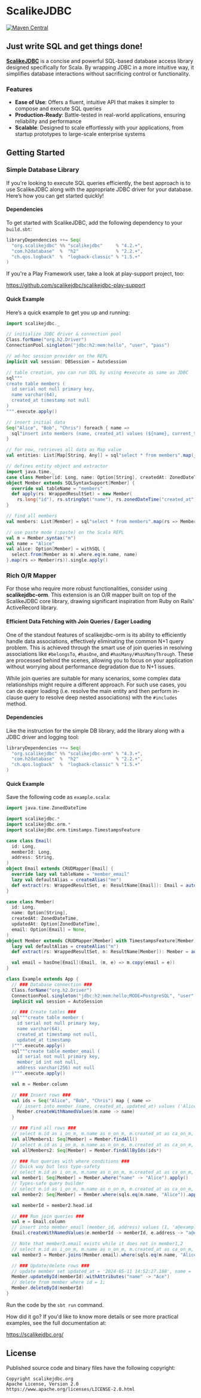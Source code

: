 # ScalikeJDBC

[![Maven Central](https://img.shields.io/maven-central/v/org.scalikejdbc/scalikejdbc_2.13.svg?label=Maven%20Central)](https://search.maven.org/search?q=g:org.scalikejdbc%20AND%20a:scalikejdbc_2.13)

## Just write SQL and get things done!

[**ScalikeJDBC**](https://scalikejdbc.org/) is a concise and powerful SQL-based database access library designed specifically for Scala. By wrapping JDBC in a more intuitive way, it simplifies database interactions without sacrificing control or functionality.

### Features

* **Ease of Use**: Offers a fluent, intuitive API that makes it simpler to compose and execute SQL queries
* **Production-Ready**: Battle-tested in real-world applications, ensuring reliability and performance
* **Scalable**: Designed to scale effortlessly with your applications, from startup prototypes to large-scale enterprise systems

## Getting Started

### Simple Database Library

If you're looking to execute SQL queries efficiently, the best approach is to use ScalikeJDBC along with the appropriate JDBC driver for your database. Here’s how you can get started quickly!

#### Dependencies

To get started with ScalikeJDBC, add the following dependency to your `build.sbt`:

```scala
libraryDependencies ++= Seq(
  "org.scalikejdbc" %% "scalikejdbc"     % "4.2.+",
  "com.h2database"  %  "h2"              % "2.2.+",
  "ch.qos.logback"  %  "logback-classic" % "1.5.+"
)
```

If you're a Play Framework user, take a look at play-support project, too:

https://github.com/scalikejdbc/scalikejdbc-play-support

#### Quick Example

Here’s a quick example to get you up and running:

```scala
import scalikejdbc._

// initialize JDBC driver & connection pool
Class.forName("org.h2.Driver")
ConnectionPool.singleton("jdbc:h2:mem:hello", "user", "pass")

// ad-hoc session provider on the REPL
implicit val session: DBSession = AutoSession

// table creation, you can run DDL by using #execute as same as JDBC
sql"""
create table members (
  id serial not null primary key,
  name varchar(64),
  created_at timestamp not null
)
""".execute.apply()

// insert initial data
Seq("Alice", "Bob", "Chris") foreach { name =>
  sql"insert into members (name, created_at) values (${name}, current_timestamp)".update.apply()
}

// for now, retrieves all data as Map value
val entities: List[Map[String, Any]] = sql"select * from members".map(_.toMap).list.apply()

// defines entity object and extractor
import java.time._
case class Member(id: Long, name: Option[String], createdAt: ZonedDateTime)
object Member extends SQLSyntaxSupport[Member] {
  override val tableName = "members"
  def apply(rs: WrappedResultSet) = new Member(
    rs.long("id"), rs.stringOpt("name"), rs.zonedDateTime("created_at"))
}

// find all members
val members: List[Member] = sql"select * from members".map(rs => Member(rs)).list.apply()

// use paste mode (:paste) on the Scala REPL
val m = Member.syntax("m")
val name = "Alice"
val alice: Option[Member] = withSQL {
  select.from(Member as m).where.eq(m.name, name)
}.map(rs => Member(rs)).single.apply()
```

### Rich O/R Mapper

For those who require more robust functionalities, consider using **scalikejdbc-orm**. This extension is an O/R mapper built on top of the ScalikeJDBC core library, drawing significant inspiration from Ruby on Rails' ActiveRecord library.


#### Efficient Data Fetching with Join Queries / Eager Loading

One of the standout features of scalikejdbc-orm is its ability to efficiently handle data associations, effectively eliminating the common N+1 query problem. This is achieved through the smart use of join queries in resolving associations like `#belongsTo`, `#hasOne`, and `#hasMany/#hasManyThrough`. These are processed behind the scenes, allowing you to focus on your application without worrying about performance degradation due to N+1 issues.

While join queries are suitable for many scenarios, some complex data relationships might require a different approach. For such use cases, you can do eager loading (i.e. resolve the main entity and then perform in-clause query to resolve deep nested associations) with the `#includes` method.

#### Dependencies

Like the instruction for the simple DB library, add the library along with a JDBC driver and logging tool:

```scala
libraryDependencies ++= Seq(
  "org.scalikejdbc" %% "scalikejdbc-orm" % "4.3.+",
  "com.h2database"  %  "h2"              % "2.2.+",
  "ch.qos.logback"  %  "logback-classic" % "1.5.+"
)
```

#### Quick Example

Save the following code as `example.scala`:

```scala
import java.time.ZonedDateTime

import scalikejdbc.*
import scalikejdbc.orm.*
import scalikejdbc.orm.timstamps.TimestampsFeature

case class Email(
  id: Long,
  memberId: Long,
  address: String,
)
object Email extends CRUDMapper[Email] {
  override lazy val tableName = "member_email"
  lazy val defaultAlias = createAlias("me")
  def extract(rs: WrappedResultSet, e: ResultName[Email]): Email = autoConstruct(rs, e)
}

case class Member(
  id: Long,
  name: Option[String],
  createdAt: ZonedDateTime,
  updatedAt: Option[ZonedDateTime],
  email: Option[Email] = None,
)
object Member extends CRUDMapper[Member] with TimestampsFeature[Member] {
  lazy val defaultAlias = createAlias("m")
  def extract(rs: WrappedResultSet, n: ResultName[Member]): Member = autoConstruct(rs, n, "email")

  val email = hasOne[Email](Email, (m, e) => m.copy(email = e))
}

class Example extends App {
  // ### Database connection ###
  Class.forName("org.h2.Driver")
  ConnectionPool.singleton("jdbc:h2:mem:hello;MODE=PostgreSQL", "user", "pass")
  implicit val session = AutoSession

  // ### Create tables ###
  sql"""create table member (
    id serial not null primary key,
    name varchar(64),
    created_at timestamp not null,
    updated_at timestamp
  )""".execute.apply()
  sql"""create table member_email (
    id serial not null primary key,
    member_id int not null,
    address varchar(256) not null
  )""".execute.apply()

  val m = Member.column

  // ### Insert rows ###
  val ids = Seq("Alice", "Bob", "Chris") map { name =>
    // insert into member (name, created_at, updated_at) values ('Alice', '2024-05-11 14:52:27.13', '2024-05-11 14:52:27.13');
    Member.createWithNamedValues(m.name -> name)
  }

  // ### Find all rows ###
  // select m.id as i_on_m, m.name as n_on_m, m.created_at as ca_on_m, m.updated_at as ua_on_m from member m order by m.id;
  val allMembers1: Seq[Member] = Member.findAll()
  // select m.id as i_on_m, m.name as n_on_m, m.created_at as ca_on_m, m.updated_at as ua_on_m from member m where m.id in (1, 2, 3);
  val allMembers2: Seq[Member] = Member.findAllByIds(ids*)

  // ### Run queries with where conditions ###
  // Quick way but less type-safety
  // select m.id as i_on_m, m.name as n_on_m, m.created_at as ca_on_m, m.updated_at as ua_on_m from member m where m.name = 'Alice' order by m.id;
  val member1: Seq[Member] = Member.where("name" -> "Alice").apply()
  // Types-safe query builder
  // select m.id as i_on_m, m.name as n_on_m, m.created_at as ca_on_m, m.updated_at as ua_on_m from member m where name = 'Alice' order by m.id;
  val member2: Seq[Member] = Member.where(sqls.eq(m.name, "Alice")).apply()

  val memberId = member2.head.id

  // ### Run join queries ###
  val e = Email.column
  // insert into member_email (member_id, address) values (1, 'a@example.com');
  Email.createWithNamedValues(e.memberId -> memberId, e.address -> "a@example.com")

  // Note that member3.email exists while it does not in member1,2
  // select m.id as i_on_m, m.name as n_on_m, m.created_at as ca_on_m, m.updated_at as ua_on_m , me.id as i_on_me, me.member_id as mi_on_me, me.address as a_on_me from member m left join member_email me on m.id = me.member_id where name = 'Alice' order by m.id;
  val member3 = Member.joins(Member.email).where(sqls.eq(m.name, "Alice")).apply()

  // ### Update/delete rows ###
  // update member set updated_at = '2024-05-11 14:52:27.188', name = 'Ace' where id = 1;
  Member.updateById(memberId).withAttributes("name" -> "Ace")
  // delete from member where id = 1;
  Member.deleteById(memberId)
}
```

Run the code by the `sbt run` command.

How did it go? If you'd like to know more details or see more practical examples, see the full documentation at:

https://scalikejdbc.org/

## License

Published source code and binary files have the following copyright:

```
Copyright scalikejdbc.org
Apache License, Version 2.0
https://www.apache.org/licenses/LICENSE-2.0.html
```

